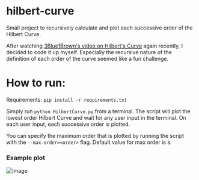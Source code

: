 # hilbert-curve
Small project to recursively calculate and plot each successive order of the Hilbert Curve.

After watching [3Blue1Brown's video on Hilbert's Curve](https://www.youtube.com/watch?v=3s7h2MHQtxc) again recently, I decided to code it up myself.
Especially the recursive nature of the definition of each order of the curve seemed like a fun challenge.

# How to run:
Requirements: `pip install -r requirements.txt`

Simply run `python HilbertCurve.py` from a terminal. The script will plot the lowest order Hilbert Curve and wait for any user input in the terminal. On each user input, each successive order is plotted.

You can specify the maximum order that is plotted by running the script with the `--max-order=<order>` flag. Default value for max order is `8`.

### Example plot
![image](https://user-images.githubusercontent.com/13164166/140662805-8ca5ebca-b67e-41b0-b729-9b890685bde6.png)
